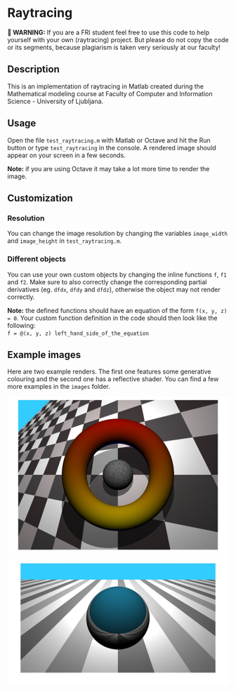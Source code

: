 # Raytracing

**🚨 WARNING:** If you are a FRI student feel free to use this code to help yourself with your own (raytracing) project. But please do not copy the code or its segments, because plagiarism is taken very seriously at our faculty!

## Description

This is an implementation of raytracing in Matlab created during the Mathematical modeling course at Faculty of Computer and Information Science - University of Ljubljana.

## Usage

Open the file `test_raytracing.m` with Matlab or Octave and hit the Run button or type `test_raytracing` in the console. A rendered image should appear on your screen in a few seconds.

**Note:** if you are using Octave it may take a lot more time to render the image.

## Customization
### Resolution
You can change the image resolution by changing the variables `image_width` and `image_height` in `test_raytracing.m`.

### Different objects
You can use your own custom objects by changing the inline functions `f`, `f1` and `f2`. Make sure
to also correctly change the corresponding partial derivatives (eg. `dfdx`, `dfdy` and `dfdz`), otherwise
the object may not render correctly.

**Note:** the defined functions should have an equation of the form `f(x, y, z) = 0`. Your custom 
function definition in the code should then look like the following: \
`f = @(x, y, z) left_hand_side_of_the_equation`

## Example images

Here are two example renders. The first one features some generative colouring and the second one
has a reflective shader. You can find a few more examples in the `images` folder.

![Render 4](images/render4.jpg)
![Render 3](images/render3.jpg)
